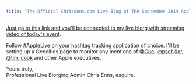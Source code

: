 ```yaml
---
title: "The Official ChrisEnns.com Live Blog of The September 2014 Apple Event"
---
```

<p><a href="https://www.apple.com/live/2014-sept-event/">Just go to this link and you'll be connected to my live blorg with streaming video of today's event</a>.</p>
<p>Follow #AppleLive on your hashtag tracking application of choice. I'll be setting up a Geocities page to monitor any mentions of <a href="https://twitter.com/cue">@Cue</a>, <a href="https://twitter.com/pschiller">@pschiller</a>, <a href="https://twitter.com/tim_cook">@tim_cook</a> and other Apple executives.</p>
<p>Yours truly,<br />
Professional Live Blorging Admin Chris Enns, esquire.</p>
